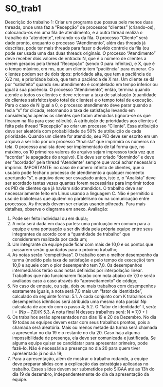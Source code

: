 # SO_trab1

Descrição do trabalho 1:
Criar um programa que possua pelo menos duas threads, onde uma faz a “Recepção” de processos
“clientes” (criando-os), colocando-os em uma fila de atendimento, e a outra thread realiza o
trabalho do “atendente”, retirando-os da fila. O processo “Cliente” será dado pronto, enquanto o
processo “Atendimento”, além das threads já descritas, pode ter mais threads para fazer o devido
controle da fila (ou pode ser usada uma das duas threads originais.
O processo “Atendimento” deve receber dois valores de entrada: N, que é o número de clientes a
serem gerados pela thread “Recepção” (sendo 0 para infinitos), e X, que é o tempo máximo, em ms,
que um cliente tem “paciência” para esperar. Os clientes podem ser de dois tipos: prioridade alta,
que tem a paciência de X/2 ms, e prioridade baixa, que tem a paciência de X ms. Um cliente se dá
por “satisfeito” quando seu atendimento é completado em tempo inferior ou igual à sua paciência. O
processo “Atendimento”, então, termina quando atende a todos os clientes e deve retornar a taxa de
satisfação (quantidade de clientes satisfeitos/pelo total de clientes) e o tempo total de execução.
Para o caso de N igual a 0, o processo atendimento deve parar quando a tecla “s” for clicada,
retornando a taxa de satisfação levando em consideração apenas os clientes que foram atendidos
(ignora-se os que ficaram na fila para esse cálculo).
A atribuição de prioridades aos clientes é feita pela thread “Recepção” ao criar um processo
“Cliente”. Essa atribuição deve ser aleatória com probabilidade de 50% de atribuição de cada
prioridade.
Quando um cliente for atendido, seu PID deve ser escrito em um arquivo a ser lido por um processo
“Analista” que imprimirá os números na tela. O processo analista deve ser implementado de tal
forma que, no máximo, os 10 primeiros valores do arquivo sejam impressos toda vez que “acordar”
(e apagados do arquivo). Ele deve ser criado “dormindo” e deve ser “acordado” pela thread
“Atendente” sempre que você achar necessário imprimir. IMPORTANTE: no caso de número
infinito de clientes, que o usuário pode fechar o processo de atendimento a qualquer momento
apertando “s”, o arquivo deve ser esvaziado antes, isto é, o “Analista” deve ser acordado tantas
vezes quantas forem necessárias para imprimir todos os PID de clientes que já haviam sido
atendidos.
O trabalho deve ser necessariamente feito em Linux usando a linguagem C. Não é permitido o uso
de bibliotecas que ajudem no paralelismo ou na comunicação entre processos. As threads devem ser
criadas usando pthreads. Para mais detalhes, observe o diagrama em anexo.
Avaliação:
1. Pode ser feito individual ou em dupla;
2. A nota será dada em duas partes: uma pontuação em comum para a equipe e uma pontuação a ser
dividida pela própria equipe entre seus integrantes de acordo com a “quantidade de trabalho” que
considerarem realizada por cada um;
3. Um integrante da equipe pode ficar com mais de 10,0 e os pontos que passarem serão guardados
para o próximo trabalho;
4. As notas serão “competitivas”. O trabalho com o melhor desempenho da turma (medido pela taxa
de satisfação e pelo tempo de execução) tem 10,0 e aquele com o pior desempenho tem 7,0. Os
desempenhos intermediários terão suas notas definidas por interpolação linear. Trabalhos que não
funcionarem ficarão com nota abaixo de 7,0 e serão avaliados caso a caso através do
“aproveitamento” de código;
5. No caso de empate, ou seja, dois ou mais trabalhos com desempenhos exatamente iguais, a nota
será 7,0 mais um “fator de identidade”, calculado da seguinte forma:
5.1. A cada conjunto com K trabalhos de desempenhos idênticos será atribuída uma mesma
nota parcial Np calculada de acordo com o passo 4;
5.2. O “fator de identidade” I, será: I = (Np – 7,0)/K
5.3. A nota final N desses trabalhos será: N = 7,0 + I
6. Os trabalhos serão apresentados nos dias 19 e 20 de Dezembro. No dia 19 todas as equipes
devem estar com seus trabalhos prontos, pois a chamada será aleatória. Mais ou menos metade da
turma será chamada a apresentar no dia 19 e o restante no dia 20. Caso haja alguma impossibilidade
de presença, ela deve ser comunicada e justificada. Se alguma equipe quiser se candidatar para
apresentar primeiro, pode fazê-lo. Não é necessária a presença no dia 20 para quem tiver
apresentado já no dia 19;
7. Para a apresentação, além de mostrar o trabalho rodando, a equipe deve preparar slides com a
explicação das estratégias aplicadas no trabalho. Esses slides devem ser submetidos pelo SIGAA até
as 13h do dia 19 de dezembro, independentemente do dia da apresentação da equipe.